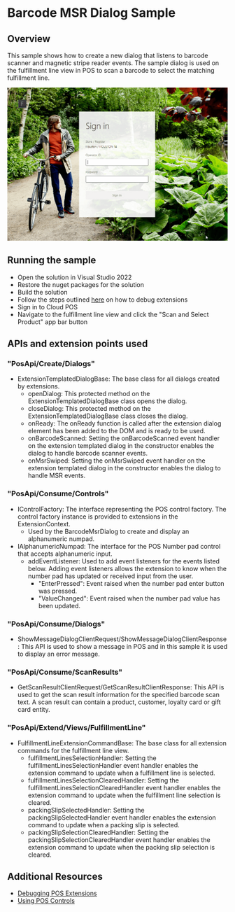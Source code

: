 # Barcode MSR Dialog Sample
## Overview
This sample shows how to create a new dialog that listens to barcode scanner and magnetic stripe reader events. The sample dialog is used on the fulfillment line view in POS to scan a barcode to select the matching fulfillment line.

![Demo](./Demo.gif)

## Running the sample
- Open the solution in Visual Studio 2022
- Restore the nuget packages for the solution
- Build the solution
- Follow the steps outlined [here](https://docs.microsoft.com/en-us/dynamics365/commerce/dev-itpro/pos-extension/debug-pos-extension#run-and-debug-cloud-pos) on how to debug extensions
- Sign in to Cloud POS
- Navigate to the fulfillment line view and click the "Scan and Select Product" app bar button

## APIs and extension points used
### "PosApi/Create/Dialogs"
- ExtensionTemplatedDialogBase: The base class for all dialogs created by extensions.
  - openDialog: This protected method on the ExtensionTemplatedDialogBase class opens the dialog.
  - closeDialog: This protected method on the ExtensionTemplatedDialogBase class closes the dialog.
  - onReady: The onReady function is called after the extension dialog element has been added to the DOM and is ready to be used.
  - onBarcodeScanned: Setting the onBarcodeScanned event handler on the extension templated dialog in the constructor enables the dialog to handle barcode scanner events.
  - onMsrSwiped: Setting the onMsrSwiped event handler on the extension templated dialog in the constructor enables the dialog to handle MSR events.
### "PosApi/Consume/Controls"
- IControlFactory: The interface representing the POS control factory. The control factory instance is provided to extensions in the ExtensionContext.
  - Used by the BarcodeMsrDialog to create and display an alphanumeric numpad.
- IAlphanumericNumpad: The interface for the POS Number pad control that accepts alphanumeric input.
  - addEventListener: Used to add event listeners for the events listed below. Adding event listeners allows the extension to know when the number pad has updated or received input from the user.
    - "EnterPressed": Event raised when the number pad enter button was pressed.
    - "ValueChanged": Event raised when the number pad value has been updated.
### "PosApi/Consume/Dialogs"
- ShowMessageDialogClientRequest/ShowMessageDialogClientResponse: This API is used to show a message in POS and in this sample it is used to display an error message.
### "PosApi/Consume/ScanResults"
- GetScanResultClientRequest/GetScanResultClientResponse: This API is used to get the scan result information for the specified barcode scan text. A scan result can contain a product, customer, loyalty card or gift card entity.
### "PosApi/Extend/Views/FulfillmentLine"
- FulfillmentLineExtensionCommandBase: The base class for all extension commands for the fulfillment line view.
  - fulfillmentLinesSelectionHandler: Setting the fulfillmentLinesSelectionHandler event handler enables the extension command to update when a fulfillment line is selected.
  - fulfillmentLinesSelectionClearedHandler: Setting the fulfillmentLinesSelectionClearedHandler event handler enables the extension command to update when the fulfillment line selection is cleared.
  - packingSlipSelectedHandler: Setting the packingSlipSelectedHandler event handler enables the extension command to update when a packing slip is selected.
  - packingSlipSelectionClearedHandler: Setting the packingSlipSelectionClearedHandler event handler enables the extension command to update when the packing slip selection is cleared.

## Additional Resources
- [Debugging POS Extensions](https://docs.microsoft.com/en-us/dynamics365/commerce/dev-itpro/pos-extension/debug-pos-extension#run-and-debug-cloud-pos)
- [Using POS Controls](https://docs.microsoft.com/en-us/dynamics365/commerce/dev-itpro/pos-extension/controls-pos-extension)